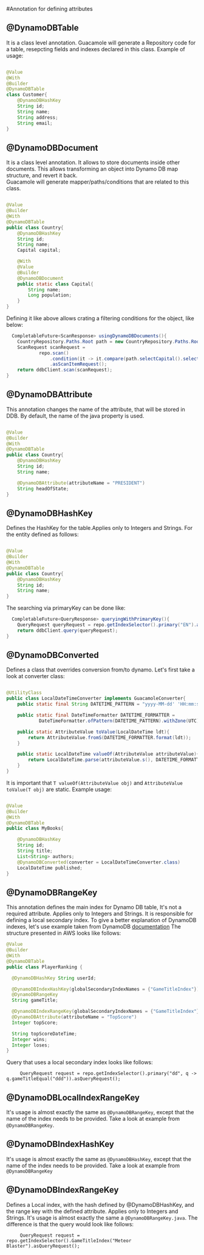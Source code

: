 #Annotation for defining attributes

## @DynamoDBTable

It is a class level annotation. Guacamole will generate a Repository code for a table, resepcting fields and indexes
declared in this class.
Example of usage:

```java

@Value
@With
@Builder
@DynamoDBTable
class Customer{
    @DynamoDBHashKey
    String id;
    String name;
    String address;
    String email;
}

```

## @DynamoDBDocument

It is a class level annotation. It allows to store documents inside other documents. This allows transforming an object
into Dynamo DB map structure, and revert it back.  
Guacamole will generate mapper/paths/conditions that are related to this class.

```java

@Value
@Builder
@With
@DynamoDBTable
public class Country{
    @DynamoDBHashKey
    String id;
    String name;
    Capital capital;

    @With
    @Value
    @Builder
    @DynamoDBDocument
    public static class Capital{
        String name;
        Long population;
    }
}

```

Defining it like above allows crating a filtering conditions for the object, like below:

```java
  CompletableFuture<ScanResponse> usingDynamoDBDocuments(){
    CountryRepository.Paths.Root path = new CountryRepository.Paths.Root();
    ScanRequest scanRequest =
            repo.scan()
                .condition(it -> it.compare(path.selectCapital().selectName(), EQUAL, "London"))
                .asScanItemRequest();
    return ddbClient.scan(scanRequest);
}

```

## @DynamoDBAttribute

This annotation changes the name of the attribute, that will be stored in DDB. By default, the name of the java property
is used.

```java

@Value
@Builder
@With
@DynamoDBTable
public class Country{
    @DynamoDBHashKey
    String id;
    String name;

    @DynamoDBAttribute(attributeName = "PRESIDENT")
    String headOfState;
}
```

## @DynamoDBHashKey

Defines the HashKey for the table.Applies only to Integers and Strings.
For the entity defined as follows:

```java

@Value
@Builder
@With
@DynamoDBTable
public class Country{
    @DynamoDBHashKey
    String id;
    String name;
}
```

The searching via primaryKey can be done like:

```java
  CompletableFuture<QueryResponse> queryingWithPrimaryKey(){
    QueryRequest queryRequest = repo.getIndexSelector().primary("EN").asQueryRequest();
    return ddbClient.query(queryRequest);
}

```

## @DynamoDBConverted

Defines a class that overrides conversion from/to dynamo. Let's first take a look at converter class:

```java

@UtilityClass
public class LocalDateTimeConverter implements GuacamoleConverter{
    public static final String DATETIME_PATTERN = "yyyy-MM-dd' 'HH:mm:ss.SSS";

    public static final DateTimeFormatter DATETIME_FORMATTER =
            DateTimeFormatter.ofPattern(DATETIME_PATTERN).withZone(UTC);

    public static AttributeValue toValue(LocalDateTime ldt){
        return AttributeValue.fromS(DATETIME_FORMATTER.format(ldt));
    }

    public static LocalDateTime valueOf(AttributeValue attributeValue){
        return LocalDateTime.parse(attributeValue.s(), DATETIME_FORMATTER);
    }
}
```

It is important that `T valueOf(AttributeValue obj)` and `AttributeValue toValue(T obj)` are static.
Example usage:

```java

@Value
@Builder
@With
@DynamoDBTable
public class MyBooks{

    @DynamoDBHashKey
    String id;
    String title;
    List<String> authors;
    @DynamoDBConverted(converter = LocalDateTimeConverter.class)
    LocalDateTime published;
}
```

## @DynamoDBRangeKey

This annotation defines the main index for Dynamo DB table, It's not a required attribute. Applies only to Integers and Strings.
It is responsible for defining a local secondary index.
To give a better explanation of DynamoDB indexes, let's use example taken from DynamoDB 
[documentation](https://docs.aws.amazon.com/amazondynamodb/latest/developerguide/GSI.html)
The structure presented in AWS looks like follows: 
```java
@Value
@Builder
@With
@DynamoDBTable
public class PlayerRanking {

  @DynamoDBHashKey String userId;

  @DynamoDBIndexHashKey(globalSecondaryIndexNames = {"GameTitleIndex"})
  @DynamoDBRangeKey
  String gameTitle;

  @DynamoDBIndexRangeKey(globalSecondaryIndexNames = {"GameTitleIndex"})
  @DynamoDBAttribute(attributeName = "TopScore")
  Integer topScore;

  String topScoreDateTime;
  Integer wins;
  Integer loses;
}

```

Query that uses a local secondary index looks like follows: 
```jshelllanguage
     QueryRequest request = repo.getIndexSelector().primary("dd", q -> q.gameTitleEqual("ddd")).asQueryRequest();
```
## @DynamoDBLocalIndexRangeKey
It's usage is almost exactly the same as `@DynamoDBRangeKey`, except that the name of the index needs to be provided.
Take a look at example from `@DynamoDBRangeKey`.


## @DynamoDBIndexHashKey
It's usage is almost exactly the same as `@DynamoDBHashKey`, except that the name of the index needs to be provided.
Take a look at example from `@DynamoDBRangeKey`

## @DynamoDBIndexRangeKey
Defines a Local index, with the hash defined by @DynamoDBHashKey, and the range key with the defined attribute. Applies
only to Integers and Strings. It's usage is almost exactly the same a  `@DynamoDBRangeKey.java`. 
The difference is that the query would look like follows: 
```jshelllanguage
     QueryRequest request = repo.getIndexSelector().GameTitleIndex("Meteor Blaster").asQueryRequest();
```